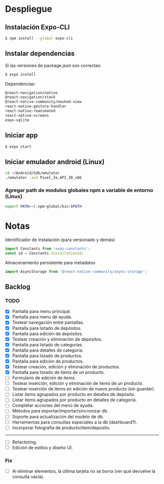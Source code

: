 # Despliegue

## Instalación Expo-CLI
```bash
$ npm install --global expo-cli
```

## Instalar dependencias

Si las versiones de package.json son correctas:

```bash
$ expo install
```

Dependencias:

```bash
@react-navigation/native 
@react-navigation/stack 
@react-native-community/masked-view 
react-native-gesture-handler 
react-native-reanimated 
react-native-screens 
expo-sqlite
```

## Iniciar app
```bash
$ expo start
```

## Iniciar emulador android (Linux)
```bash
cd ~/Android/Sdk/emulator
./emulator -avd Pixel_3a_API_30_x86
```


### Agregar path de modulos globales npm a variable de entorno (Linux)
```bash
export PATH=~/.npm-global/bin:$PATH
```




# Notas

Identificador de instalación (para versionado y demás)

```js
import Constants from 'expo-constants';
const id = Constants.installationId;
```

Almacenamiento persistente para metadatos

```js
import AsyncStorage from '@react-native-community/async-storage';
```


## Backlog  

### TODO
- [x] Pantalla para menu principal.  
- [x] Pantalla para menu de ayuda.  
- [x] Testear navegación entre pantallas.  
- [x] Pantalla para listado de depósitos.  
- [x] Pantalla para edición de depósitos.  
- [x] Testear creación y eliminación de depósitos.  
- [x] Pantalla para listado de categorías.  
- [x] Pantalla para detalles de categoría.  
- [x] Pantalla para listado de productos.  
- [x] Pantalla para edición de productos.  
- [x] Testear creación, edición y eliminación de productos.  
- [x] Pantalla para listado de items de un producto.  
- [ ] Formulario de edición de items.  
- [ ] Testear inserción, edición y eliminación de items de un producto.  
- [ ] Testear inserción de items en edición de nuevo producto (sin guardar).  
- [ ] Listar items agrupados por producto en detalles de depósito.  
- [ ] Listar items agrupados por producto en detalles de categoría.   
- [ ] Completar acciones del menú de ayuda.  
- [ ] Métodos para exportar/importar/sincronizar db.  
- [ ] Soporte para actualización del modelo de db.  
- [ ] Herramientas para consultas especiales a la db (dashboard?).  
- [ ] Incorporar fotografía de producto/item/deposito.  
----  
- [ ] Refactoring.  
- [ ] Edición de estilos y diseño UI.  

### Fix
- [ ] Al eliminar elementos, la última tarjeta no se borra (ver qué devuelve la consulta vacía).  


